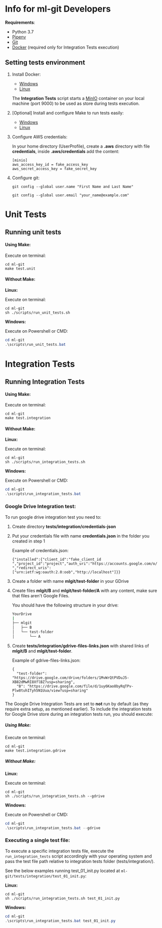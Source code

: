 # Info for ml-git Developers

**Requirements**:

*  Python 3.7
*  [Pipenv](https://github.com/pypa/pipenv)
*  [Git](https://git-scm.com/)
*  [Docker](https://www.docker.com/) (required only for Integration Tests execution)

## Setting tests environment

1. Install Docker:

   *  [Windows](https://docs.docker.com/docker-for-windows/install/)
   *  [Linux](https://docs.docker.com/install/linux/docker-ce/ubuntu/#install-docker-engine---community-1)

   The **Integration Tests** script starts a [MinIO](https://hub.docker.com/r/minio/minio) container on your local machine (port 9000) to be used as store during tests execution.

2. [Optional] Install and configure Make to run tests easily:
   
   *  [Windows](http://gnuwin32.sourceforge.net/packages/make.htm)
   *  [Linux](https://www.gnu.org/software/make/)

3. Configure AWS credentials:

   In your home directory (UserProfile), create a **.aws** directory with file **credentials**, inside **.aws/credentials** add the content:

   ```
   [minio]
   aws_access_key_id = fake_access_key						    
   aws_secret_access_key = fake_secret_key	                    
   ```

4. Configure git:

   `git config --global user.name "First Name and Last Name"`

   `git config --global user.email "your_name@example.com"`  

# Unit Tests

## Running unit tests

#### Using **Make**:

Execute on terminal:

```shell
cd ml-git
make test.unit
```

#### Without **Make**:

**Linux:**

Execute on terminal:

```shell
cd ml-git
sh ./scripts/run_unit_tests.sh
```

**Windows:**

Execute on Powershell or CMD:

```powershell
cd ml-git
.\scripts\run_unit_tests.bat
```

# Integration Tests

## Running Integration Tests

#### Using **Make**:

Execute on terminal:

```shell
cd ml-git
make test.integration 
```

#### Without **Make:**

**Linux:**

Execute on terminal:

```shell
cd ml-git
sh ./scripts/run_integration_tests.sh
```

**Windows:**

Execute on Powershell or CMD:

```powershell
cd ml-git
.\scripts\run_integration_tests.bat
```

### Google Drive Integration test:

To run google drive integration test you need to:
1. Create directory **tests/integration/credentials-json**

2. Put your credentials file with name **credentials.json** in the folder you created in step 1

    Example of credentials.json:
    ```
    {"installed":{"client_id":"fake_client_id     ","project_id":"project","auth_uri":"https://accounts.google.com/o/oauth2/auth","token_uri":"https://oauth2.googleapis.com/token","auth_provider_x509_cert_url":"https://www.googleapis.com/oauth2/v1/certs","client_secret":"fake_client_secret                                       ","redirect_uris":["urn:ietf:wg:oauth:2.0:oob","http://localhost"]}}
    ```

3. Create a folder with name **mlgit/test-folder** in your GDrive

4. Create files **mlgit/B** and **mlgit/test-folder/A** with any content, make sure that files aren't Google Files.

    You should have the following structure in your drive:
    ``` bash
    YourDrive
    |
    ├── mlgit
    │   ├── B
    │   └── test-folder
    │       └── A
    ```
    
5. Create **tests/integration/gdrive-files-links.json** with shared links of **mlgit/B** and **mlgit/test-folder**.

    Example of gdrive-files-links.json:
    ```
    {
      "test-folder": "https://drive.google.com/drive/folders/1MvWrQtPVDuJ5-XB82dMwRI8XflBZ?usp=sharing",
      "B": "https://drive.google.com/file/d/1uy6Kao8byRqTPv-Plw8tuhITyh5N1Uua/view?usp=sharing"
    }
    ```

The Google Drive Integration Tests are set to **not** run by default (as they require extra setup, as mentioned earlier).  To include the integration tests for Google Drive store during an integration tests run, you should execute:

##### Using **Make**:

Execute on terminal:

```shell
cd ml-git
make test.integration.gdrive
```

##### Without **Make:**

**Linux:**

Execute on terminal:

```shell
cd ml-git
sh ./scripts/run_integration_tests.sh --gdrive
```

**Windows:**

Execute on Powershell or CMD:

```powershell
cd ml-git
.\scripts\run_integration_tests.bat --gdrive
```

### Executing a single test file:

To execute a specific integration tests file, execute the `run_integration_tests` script accordingly with your operating system and pass the test file path relative to integration tests folder (tests/integration/).


See the below examples running test_01_init.py located at `ml-git/tests/integration/test_01_init.py`:

**Linux:**
```shell
cd ml-git
sh ./scripts/run_integration_tests.sh test_01_init.py
```

**Windows:**
```powershell
cd ml-git
.\scripts\run_integration_tests.bat test_01_init.py

```

